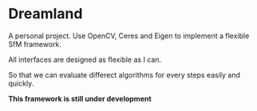 # Dreamland
A personal project. Use OpenCV, Ceres and Eigen to implement a flexible SfM framework.

All interfaces are designed as flexible as I can. 

So that we can evaluate differect algorithms for every steps easily and quickly.

**This framework is still under development**
